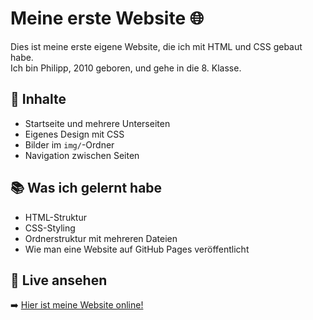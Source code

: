 # Meine erste Website 🌐

Dies ist meine erste eigene Website, die ich mit HTML und CSS gebaut habe.  
Ich bin Philipp, 2010 geboren, und gehe in die 8. Klasse.

## 🔧 Inhalte

- Startseite und mehrere Unterseiten
- Eigenes Design mit CSS
- Bilder im `img/`-Ordner
- Navigation zwischen Seiten

## 📚 Was ich gelernt habe

- HTML-Struktur
- CSS-Styling
- Ordnerstruktur mit mehreren Dateien
- Wie man eine Website auf GitHub Pages veröffentlicht

## 🔗 Live ansehen

➡️ [Hier ist meine Website online!](https://philipp5902.github.io/first_website_philipp5902/)
